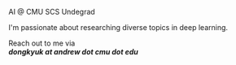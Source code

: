 AI @ CMU SCS Undegrad 

I'm passionate about researching diverse topics in deep learning.

Reach out to me via <br>**<em>dongkyuk at andrew dot cmu dot edu</em>**</br>

<!--
**dongkyuk/dongkyuk** is a ✨ _special_ ✨ repository because its `README.md` (this file) appears on your GitHub profile.


-->
